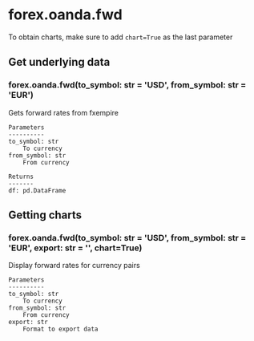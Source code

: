 # forex.oanda.fwd

To obtain charts, make sure to add `chart=True` as the last parameter

## Get underlying data 
### forex.oanda.fwd(to_symbol: str = 'USD', from_symbol: str = 'EUR')

Gets forward rates from fxempire

    Parameters
    ----------
    to_symbol: str
        To currency
    from_symbol: str
        From currency

    Returns
    -------
    df: pd.DataFrame


## Getting charts 
### forex.oanda.fwd(to_symbol: str = 'USD', from_symbol: str = 'EUR', export: str = '', chart=True)

Display forward rates for currency pairs

    Parameters
    ----------
    to_symbol: str
        To currency
    from_symbol: str
        From currency
    export: str
        Format to export data
